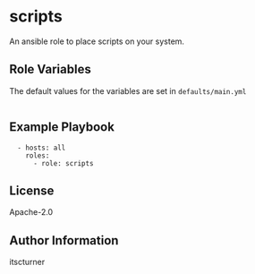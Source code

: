 scripts
=======

An ansible role to place scripts on your system.

Role Variables
--------------
The default values for the variables are set in `defaults/main.yml`
```

```

Example Playbook
----------------
```
  - hosts: all
    roles:
      - role: scripts
```

License
-------

Apache-2.0

Author Information
------------------

itscturner
